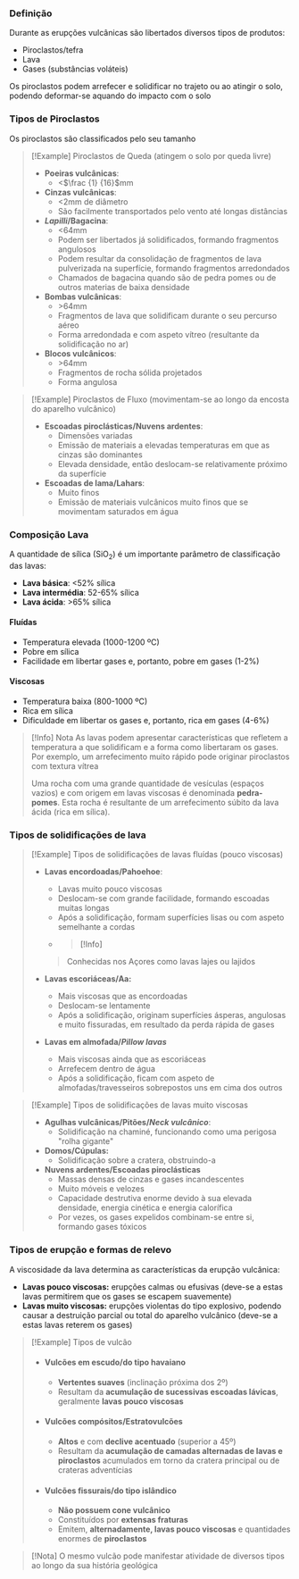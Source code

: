 ### Definição
 
Durante as erupções vulcânicas são libertados diversos tipos de produtos:
- Piroclastos/tefra
- Lava
- Gases (substâncias voláteis)

Os piroclastos podem arrefecer e solidificar no trajeto ou ao atingir o solo, podendo deformar-se aquando do impacto com o solo

### Tipos de Piroclastos
 
Os piroclastos são classificados pelo seu tamanho
>[!Example] Piroclastos de Queda (atingem o solo por queda livre)
>- **Poeiras vulcânicas**: 
>	- <$\frac {1} {16}$mm
>- **Cinzas vulcânicas**: 
>	- <2mm de diâmetro
>	- São facilmente transportados pelo vento até longas distâncias
>- ***Lapilli*/Bagacina**:
>	- <64mm
>	- Podem ser libertados já solidificados, formando fragmentos angulosos
>	- Podem resultar da consolidação de fragmentos de lava pulverizada na superfície, formando fragmentos arredondados
>	- Chamados de bagacina quando são de pedra pomes ou de outros materias de baixa densidade
>- **Bombas vulcânicas**:
>	- \>64mm
>	- Fragmentos de lava que solidificam durante o seu percurso aéreo 
>	- Forma arredondada e com aspeto vítreo (resultante da solidificação no ar)
>- **Blocos vulcânicos**:
>	- \>64mm
>	- Fragmentos de rocha sólida projetados
>	- Forma angulosa

>[!Example] Piroclastos de Fluxo (movimentam-se ao longo da encosta do aparelho vulcânico)
>- **Escoadas piroclásticas/Nuvens ardentes**: 
>	- Dimensões variadas
>	- Emissão de materiais a elevadas temperaturas em que as cinzas são dominantes
>	- Elevada densidade, então deslocam-se relativamente próximo da superfície
>- **Escoadas de lama/Lahars**: 
>	- Muito finos
>	- Emissão de materiais vulcânicos muito finos que se movimentam saturados em água

### Composição Lava
 
A quantidade de sílica (SiO$_2$) é um importante parâmetro de classificação das lavas:
- **Lava básica**: <52% sílica
- **Lava intermédia**: 52-65% sílica
- **Lava ácida**: >65% sílica
#### Fluídas
- Temperatura elevada (1000-1200 ºC)
- Pobre em sílica
- Facilidade em libertar gases e, portanto, pobre em gases (1-2%)
#### Viscosas
- Temperatura baixa (800-1000 ºC)
- Rica em sílica
- Dificuldade em libertar os gases e, portanto, rica em gases (4-6%)

> [!Info] Nota
> As lavas podem apresentar características que refletem a temperatura a que solidificam e a forma como libertaram os gases.
> Por exemplo, um arrefecimento muito rápido pode originar piroclastos com textura vítrea 
> 
> Uma rocha com uma grande quantidade de vesículas (espaços vazios) e com origem em lavas viscosas é denominada **pedra-pomes**. Esta rocha é resultante de um arrefecimento súbito da lava ácida (rica em sílica).

### Tipos de solidificações de lava
 
>[!Example] Tipos de solidificações de lavas fluídas (pouco viscosas)
>- **Lavas encordoadas/Pahoehoe**:
>	- Lavas muito pouco viscosas
>	- Deslocam-se com grande facilidade, formando escoadas muitas longas
>	- Após a solidificação, formam superfícies lisas ou com aspeto semelhante a cordas
>	- >[!Info]
>	>Conhecidas nos Açores como lavas lajes ou lajidos
>	
>- **Lavas escoriáceas/Aa:**
>	- Mais viscosas que as encordoadas
>	- Deslocam-se lentamente
>	- Após a solidificação, originam superfícies ásperas, angulosas e muito fissuradas, em resultado da perda rápida de gases
>- **Lavas em almofada/*Pillow lavas***
>	- Mais viscosas ainda que as escoriáceas
>	- Arrefecem dentro de água
>	- Após a solidificação, ficam com aspeto de almofadas/travesseiros sobrepostos uns em cima dos outros

>[!Example] Tipos de solidificações de lavas muito viscosas
>- **Agulhas vulcânicas/Pitões/*Neck vulcânico***:
>	- Solidificação na chaminé, funcionando como uma perigosa "rolha gigante"
>- **Domos/Cúpulas:**
>	- Solidificação sobre a cratera, obstruindo-a
>- **Nuvens ardentes/Escoadas piroclásticas**
>	- Massas densas de cinzas e gases incandescentes
>	- Muito móveis e velozes
>	- Capacidade destrutiva enorme devido à sua elevada densidade, energia cinética e energia calorífica
>	- Por vezes, os gases expelidos combinam-se entre si, formando gases tóxicos

### Tipos de erupção e formas de relevo
 
A viscosidade da lava determina as características da erupção vulcânica:
- **Lavas pouco viscosas:** erupções calmas ou efusivas (deve-se a estas lavas permitirem que os gases se escapem suavemente)
- **Lavas muito viscosas:** erupções violentas do tipo explosivo, podendo causar a destruição parcial ou total do aparelho vulcânico (deve-se a estas lavas reterem os gases)
>[!Example] Tipos de vulcão
>- #### Vulcões em escudo/do tipo havaiano
>	- **Vertentes suaves** (inclinação próxima dos 2º)
>	- Resultam da **acumulação de sucessivas escoadas lávicas**, geralmente **lavas pouco viscosas**
>- #### Vulcões compósitos/Estratovulcões
>	- **Altos** e com **declive acentuado** (superior a 45º)
>	- Resultam da **acumulação de camadas alternadas de lavas e piroclastos** acumulados em torno da cratera principal ou de crateras adventícias
>- #### Vulcões fissurais/do tipo islândico
>	- **Não possuem cone vulcânico**
>	- Constituídos por **extensas fraturas**
>	- Emitem, **alternadamente, lavas pouco viscosas** e quantidades enormes de **piroclastos**

>[!Nota]
>O mesmo vulcão pode manifestar atividade de diversos tipos ao longo da sua história geológica